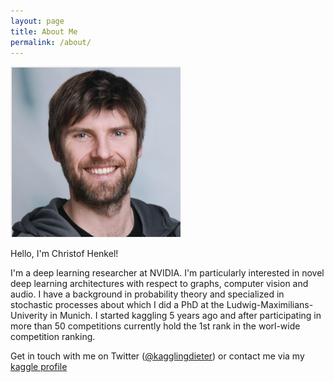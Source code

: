 ```yaml
---
layout: page
title: About Me
permalink: /about/
---
```


<img src="https://github.com/ChristofHenkel/dieters-blog/blob/master/images/port.png?raw=true" />


Hello, I'm Christof Henkel!

I'm a deep learning researcher at NVIDIA. I'm particularly interested in novel deep learning architectures with respect to graphs, computer vision and audio. I have a background in probability theory and specialized in stochastic processes about which I did a PhD at the Ludwig-Maximilians-Univerity in Munich. I started kaggling 5 years ago and after participating in more than 50 competitions currently hold the 1st rank in the worl-wide competition ranking.

Get in touch with me on Twitter ([@kagglingdieter](https://twitter.com/kagglingdieter)) or contact me via my [kaggle profile](https://kaggle.com/christofhenkel)
